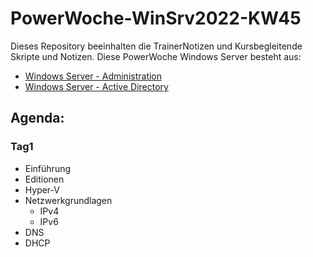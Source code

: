 # PowerWoche-WinSrv2022-KW45
Dieses Repository beeinhalten die TrainerNotizen und Kursbegleitende Skripte und Notizen. Diese PowerWoche Windows Server besteht aus:

- [Windows Server - Administration](https://ppedv.de/Schulung/Kurse/WindowsServer2019_Container_Administration_NanoServer_Seminar_Training.aspx)
- [Windows Server - Active Directory](https://ppedv.de/schulung/kurse/Windows-8-Schulung-Kurs-Seminar-Training-Server-ActiveDirectory-FSMO-GPO-2012.aspx)

## Agenda:
### Tag1
- Einführung
- Editionen
- Hyper-V
- Netzwerkgrundlagen
  - IPv4
  - IPv6
- DNS
- DHCP